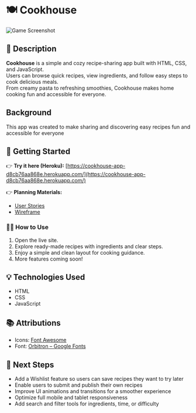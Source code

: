 # 🍽️ Cookhouse

![Game Screenshot](/public/assets/Screenshot.png)

## 🧾 Description

**Cookhouse** is a simple and cozy recipe-sharing app built with HTML, CSS, and JavaScript.  
Users can browse quick recipes, view ingredients, and follow easy steps to cook delicious meals.  
From creamy pasta to refreshing smoothies, Cookhouse makes home cooking fun and accessible for everyone.

## Background

This app was created to make sharing and discovering easy recipes fun and accessible for everyone
## 🚀 Getting Started

👉 **Try it here (Heroku):** [https://cookhouse-app-d8cb76aa868e.herokuapp.com/](https://cookhouse-app-d8cb76aa868e.herokuapp.com/)


👉 **Planning Materials:**
- [User Stories](./planning/user-stories.md)
- [Wireframe](./planning/wireframe.png)

### 🧑‍🍳 How to Use

1. Open the live site.
2. Explore ready-made recipes with ingredients and clear steps.
3. Enjoy a simple and clean layout for cooking guidance.
4. More features coming soon!

## 💡 Technologies Used

- HTML  
- CSS  
- JavaScript  

## 📚 Attributions

- Icons: [Font Awesome](https://fontawesome.com/)  
- Font: [Orbitron – Google Fonts](https://fonts.google.com/specimen/Orbitron)  

## 🚧 Next Steps

- Add a Wishlist feature so users can save recipes they want to try later
- Enable users to submit and publish their own recipes
- Improve UI animations and transitions for a smoother experience
- Optimize full mobile and tablet responsiveness
- Add search and filter tools for ingredients, time, or difficulty
